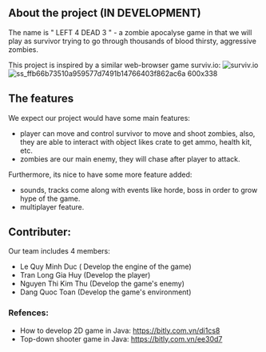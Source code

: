 ## About the project (IN DEVELOPMENT)
The name is " LEFT 4 DEAD 3 " - a zombie apocalyse game in that we will play as survivor trying to go through thousands of blood thirsty, aggressive zombies.

This project is inspired by a similar web-browser game surviv.io:
![surviv.io](https://lh3.googleusercontent.com/Q1p5yxa1ra3F1aqoL1mqfaYenoFPhZRv5HnYfJw7c-W99XUWF4whgQ21gADYFZlIVTM=w512)
![ss_ffb66b73510a959577d7491b14766403f862ac6a 600x338](https://user-images.githubusercontent.com/95846380/164362890-ac84d988-22ca-4fb1-9296-20472130faa7.jpg)

## The features
We expect our project would have some main features:
  - player can move and control survivor to move and shoot zombies, also, they are able to interact with object likes crate to get ammo, health kit, etc.
  - zombies are our main enemy, they will chase after player to attack.

Furthermore, its nice to have some more feature added:
  - sounds, tracks come along with events like horde, boss in order to grow hype of the game.
  -  multiplayer feature.

## Contributer:
Our team includes 4 members:
  - Le Quy Minh Duc ( Develop the engine of the game)
  - Tran Long Gia Huy (Develop the player)
  - Nguyen Thi Kim Thu (Develop the game's enemy)
  - Dang Quoc Toan (Develop the game's environment)
 


### Refences:
  - How to develop 2D game in Java: https://bitly.com.vn/di1cs8
  - Top-down shooter game in Java:  https://bitly.com.vn/ee30d7



